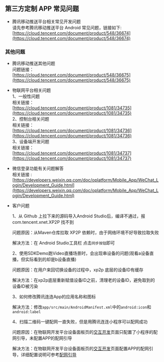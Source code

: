 ## 第三方定制 APP 常见问题   

* 腾讯移动推送平台相关常见开发问题   
	请先参考腾讯移动推送平台 Android 常见问题，链接如下:   
	[https://cloud.tencent.com/document/product/548/36674](https://cloud.tencent.com/document/product/548/36674)

### 其他问题   

* 腾讯移动推送其他问题   
   问题链接：  
    [https://cloud.tencent.com/document/product/548/36675](https://cloud.tencent.com/document/product/548/36675)   
* 物联网平台相关问题   
	1、一般性问题   
		   相关链接：   
		   [https://cloud.tencent.com/document/product/1081/34735](https://cloud.tencent.com/document/product/1081/34735)   
  2、控制台相关问题   
      	相关链接：   
      	[https://cloud.tencent.com/document/product/1081/34736](https://cloud.tencent.com/document/product/1081/34736)	   
  3、设备端开发问题   
      	相关链接：   
      	[https://cloud.tencent.com/document/product/1081/34737](https://cloud.tencent.com/document/product/1081/34737)   

* 微信登录功能有关问题解答   
	相关链接 :  [https://developers.weixin.qq.com/doc/oplatform/Mobile_App/WeChat_Login/Development_Guide.html](https://developers.weixin.qq.com/doc/oplatform/Mobile_App/WeChat_Login/Development_Guide.html)
* 客户问题

  1、从 Github 上拉下来的源码导入Android Studio后，编译不通过，报 com.tencent.xnet.XP2P 找不到

     问题原因：从Maven仓库拉取 XP2P 依赖时，由于网络环境不好导致拉取失败

     解决方法：在 Android Studio工具栏 点击`同步按钮`即可

  2、使用SDKDemo跑Video直播场景时，会出现串设备的问题(观看a设备直播，但实际看到的却是b设备直播)

     问题原因：在用户来回切换设备的过程中，xp2p 底层的设备ID有缓存

     解决方法：在xp2p底层重新赋值设备ID之前，清理老的设备ID，避免取到的设备ID被污染

  3、如何修改腾讯连连App的应用名称和图标

     解决方法：修改`app/src/main/AndroidManifest.xml`中的`android:icon`和`android:label`

  4、扫描二维码一键配网一直失败，但是用腾讯连连小程序可以配网成功

     问题原因：在物联网开发平台设备面板页的[交互开发](https://cloud.tencent.com/document/product/1081/40457#.E6.8E.A7.E5.88.B6.E4.BA.A7.E5.93.81.E6.96.B9.E5.BC.8F)页面只配置了小程序的配网引导，未配置APP的配网引导

     解决方法：在物联网开发平台设备面板页的[交互开发](https://cloud.tencent.com/document/product/1081/40457#.E6.8E.A7.E5.88.B6.E4.BA.A7.E5.93.81.E6.96.B9.E5.BC.8F)页面配置APP的配网引导，详细配置说明可参考[配网引导](https://cloud.tencent.com/document/product/1081/40457#.E9.85.8D.E7.BD.91.E5.BC.95.E5.AF.BC)

